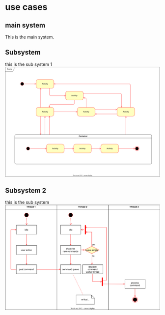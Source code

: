 
# use cases
## main system
This is the main system.

## Subsystem
this is the sub system 1
![](ben/Subsystem.drawio.svg)

## Subsystem 2
this is the sub system 
![](ben/Subsystem2.drawio.svg)